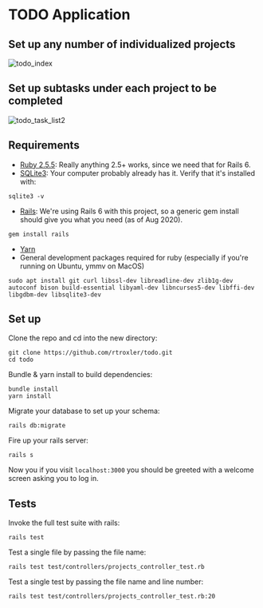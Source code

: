 # TODO Application

## Set up any number of individualized projects
![todo_index](https://user-images.githubusercontent.com/2049459/89857851-c7961080-db62-11ea-89ad-c3d7e9590fc6.png)

## Set up subtasks under each project to be completed
![todo_task_list2](https://user-images.githubusercontent.com/2049459/89943886-91997080-dbe4-11ea-98c1-ea672ac3048c.png)

## Requirements

* [Ruby 2.5.5](https://www.ruby-lang.org/en/documentation/installation/): Really anything 2.5+ works, since we need that for Rails 6.
* [SQLite3](https://www.sqlite.org/index.html): Your computer probably already has it. Verify that it's installed with:
```
sqlite3 -v
```
* [Rails](https://www.sqlite.org/index.html): We're using Rails 6 with this project, so a generic gem install should give you what you need (as of Aug 2020).
```
gem install rails
```
* [Yarn](http://classic.yarnpkg.com/en/docs/install/#debian-stable)
* General development packages required for ruby (especially if you're running on Ubuntu, ymmv on MacOS)
```
sudo apt install git curl libssl-dev libreadline-dev zlib1g-dev autoconf bison build-essential libyaml-dev libncurses5-dev libffi-dev libgdbm-dev libsqlite3-dev
```

## Set up

Clone the repo and cd into the new directory:
```
git clone https://github.com/rtroxler/todo.git
cd todo
```

Bundle & yarn install to build dependencies:
```
bundle install
yarn install
```

Migrate your database to set up your schema:
```
rails db:migrate
```

Fire up your rails server:
```
rails s
```

Now you if you visit `localhost:3000` you should be greeted with a welcome screen asking you to log in.

## Tests

Invoke the full test suite with rails:
```
rails test
```

Test a single file by passing the file name:
```
rails test test/controllers/projects_controller_test.rb
```

Test a single test by passing the file name and line number:
```
rails test test/controllers/projects_controller_test.rb:20
```
